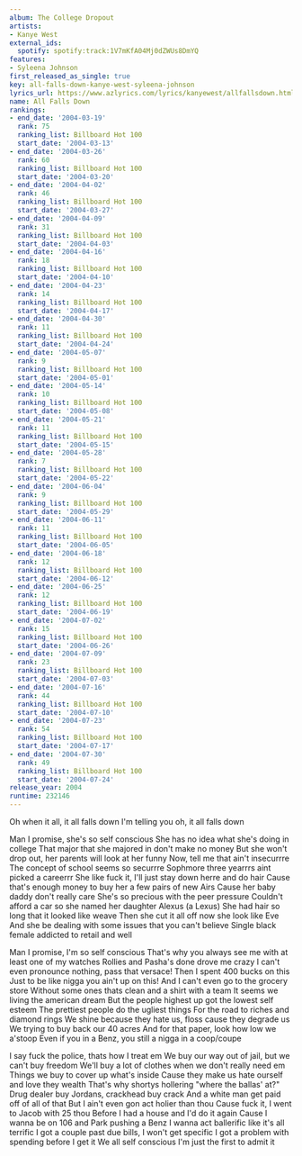 ```yaml
---
album: The College Dropout
artists:
- Kanye West
external_ids:
  spotify: spotify:track:1V7mKfA04Mj0dZWUs8DmYQ
features:
- Syleena Johnson
first_released_as_single: true
key: all-falls-down-kanye-west-syleena-johnson
lyrics_url: https://www.azlyrics.com/lyrics/kanyewest/allfallsdown.html
name: All Falls Down
rankings:
- end_date: '2004-03-19'
  rank: 75
  ranking_list: Billboard Hot 100
  start_date: '2004-03-13'
- end_date: '2004-03-26'
  rank: 60
  ranking_list: Billboard Hot 100
  start_date: '2004-03-20'
- end_date: '2004-04-02'
  rank: 46
  ranking_list: Billboard Hot 100
  start_date: '2004-03-27'
- end_date: '2004-04-09'
  rank: 31
  ranking_list: Billboard Hot 100
  start_date: '2004-04-03'
- end_date: '2004-04-16'
  rank: 18
  ranking_list: Billboard Hot 100
  start_date: '2004-04-10'
- end_date: '2004-04-23'
  rank: 14
  ranking_list: Billboard Hot 100
  start_date: '2004-04-17'
- end_date: '2004-04-30'
  rank: 11
  ranking_list: Billboard Hot 100
  start_date: '2004-04-24'
- end_date: '2004-05-07'
  rank: 9
  ranking_list: Billboard Hot 100
  start_date: '2004-05-01'
- end_date: '2004-05-14'
  rank: 10
  ranking_list: Billboard Hot 100
  start_date: '2004-05-08'
- end_date: '2004-05-21'
  rank: 11
  ranking_list: Billboard Hot 100
  start_date: '2004-05-15'
- end_date: '2004-05-28'
  rank: 7
  ranking_list: Billboard Hot 100
  start_date: '2004-05-22'
- end_date: '2004-06-04'
  rank: 9
  ranking_list: Billboard Hot 100
  start_date: '2004-05-29'
- end_date: '2004-06-11'
  rank: 11
  ranking_list: Billboard Hot 100
  start_date: '2004-06-05'
- end_date: '2004-06-18'
  rank: 12
  ranking_list: Billboard Hot 100
  start_date: '2004-06-12'
- end_date: '2004-06-25'
  rank: 12
  ranking_list: Billboard Hot 100
  start_date: '2004-06-19'
- end_date: '2004-07-02'
  rank: 15
  ranking_list: Billboard Hot 100
  start_date: '2004-06-26'
- end_date: '2004-07-09'
  rank: 23
  ranking_list: Billboard Hot 100
  start_date: '2004-07-03'
- end_date: '2004-07-16'
  rank: 44
  ranking_list: Billboard Hot 100
  start_date: '2004-07-10'
- end_date: '2004-07-23'
  rank: 54
  ranking_list: Billboard Hot 100
  start_date: '2004-07-17'
- end_date: '2004-07-30'
  rank: 49
  ranking_list: Billboard Hot 100
  start_date: '2004-07-24'
release_year: 2004
runtime: 232146
---
```

Oh when it all, it all falls down
I'm telling you oh, it all falls down


Man I promise, she's so self conscious
She has no idea what she's doing in college
That major that she majored in don't make no money
But she won't drop out, her parents will look at her funny
Now, tell me that ain't insecurrre
The concept of school seems so securrre
Sophmore three yearrrs aint picked a careerrr
She like fuck it, I'll just stay down herre and do hair
Cause that's enough money to buy her a few pairs of new Airs
Cause her baby daddy don't really care
She's so precious with the peer pressure
Couldn't afford a car so she named her daughter Alexus (a Lexus)
She had hair so long that it looked like weave
Then she cut it all off now she look like Eve
And she be dealing with some issues that you can't believe
Single black female addicted to retail and well




Man I promise, I'm so self conscious
That's why you always see me with at least one of my watches
Rollies and Pasha's done drove me crazy
I can't even pronounce nothing, pass that versace!
Then I spent 400 bucks on this
Just to be like nigga you ain't up on this!
And I can't even go to the grocery store
Without some ones thats clean and a shirt with a team
It seems we living the american dream
But the people highest up got the lowest self esteem
The prettiest people do the ugliest things
For the road to riches and diamond rings
We shine because they hate us, floss cause they degrade us
We trying to buy back our 40 acres
And for that paper, look how low we a'stoop
Even if you in a Benz, you still a nigga in a coop/coupe

I say fuck the police, thats how I treat em
We buy our way out of jail, but we can't buy freedom
We'll buy a lot of clothes when we don't really need em
Things we buy to cover up what's inside
Cause they make us hate ourself and love they wealth
That's why shortys hollering "where the ballas' at?"
Drug dealer buy Jordans, crackhead buy crack
And a white man get paid off of all of that
But I ain't even gon act holier than thou
Cause fuck it, I went to Jacob with 25 thou
Before I had a house and I'd do it again
Cause I wanna be on 106 and Park pushing a Benz
I wanna act ballerific like it's all terrific
I got a couple past due bills, I won't get specific
I got a problem with spending before I get it
We all self conscious I'm just the first to admit it
